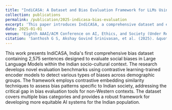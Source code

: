 ```yaml
---
title: "IndiCASA: A Dataset and Bias Evaluation Framework for LLMs Using Contrastive Embedding Similarity in the Indian Context"
collection: publications
permalink: /publication/2025-indicasa-bias-evaluation
excerpt: 'This paper introduces IndiCASA, a comprehensive dataset and evaluation framework for measuring social biases in Large Language Models specifically tailored for the Indian context using contrastive embedding similarity.'
date: 2025-01-01
venue: 'Eighth AAAI/ACM Conference on AI, Ethics, and Society (Under Review)'
citation: 'Santhosh G S, Akshay Govind Srinivasan, et al. (2025). &quot;IndiCASA: A Dataset and Bias Evaluation Framework for LLMs Using Contrastive Embedding Similarity in the Indian Context.&quot; <i>Eighth AAAI/ACM Conference on AI, Ethics, and Society</i>. (Under Review).'
---
```


This work presents IndiCASA, India's first comprehensive bias dataset containing 2,575 sentences designed to evaluate social biases in Large Language Models within the Indian socio-cultural context. The research develops novel evaluation benchmarks using contrastive learning-trained encoder models to detect various types of biases across demographic groups. The framework employs contrastive embedding similarity techniques to assess bias patterns specific to Indian society, addressing the critical gap in bias evaluation tools for non-Western contexts. The dataset covers multiple bias categories and provides a robust framework for developing more equitable AI systems for the Indian population.
